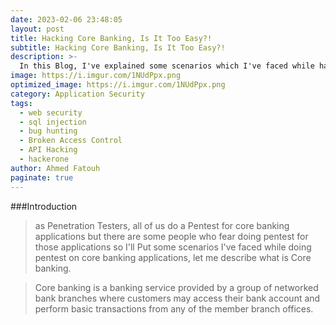 ```yaml
---
date: 2023-02-06 23:48:05
layout: post
title: Hacking Core Banking, Is It Too Easy?!
subtitle: Hacking Core Banking, Is It Too Easy?!
description: >-
  In this Blog, I've explained some scenarios which I've faced while hacking some core banking applications.
image: https://i.imgur.com/1NUdPpx.png
optimized_image: https://i.imgur.com/1NUdPpx.png
category: Application Security
tags:
  - web security
  - sql injection
  - bug hunting
  - Broken Access Control
  - API Hacking
  - hackerone
author: Ahmed Fatouh
paginate: true
---
```


###Introduction

> as Penetration Testers, all of us do a Pentest for core banking applications but there are some people who fear doing pentest for those applications so I'll Put some scenarios I've faced while doing pentest on core banking applications, let me describe what is Core banking.

> Core banking is a banking service provided by a group of networked bank branches where customers may access their bank account and perform basic transactions from any of the member branch offices.
